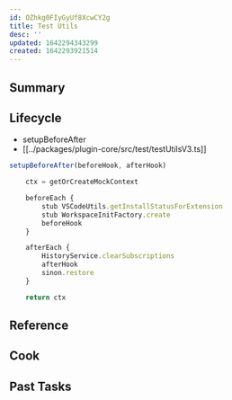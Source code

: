 ```yaml
---
id: OZhkg0FIyGyUf8XcwCY2g
title: Test Utils
desc: ''
updated: 1642294343299
created: 1642293921514
---
```


<!--
See [[Ref|dendron://dendron.docs/ref.module-schema#ref]]
-->

## Summary

<!-- 2-3 sentences describing what this module does-->

## Lifecycle

- setupBeforeAfter
- [[../packages/plugin-core/src/test/testUtilsV3.ts]]
```ts
setupBeforeAfter(beforeHook, afterHook)

    ctx = getOrCreateMockContext

    beforeEach { 
        stub VSCodeUtils.getInstallStatusForExtension
        stub WorkspaceInitFactory.create
        beforeHook
    }

    afterEach { 
        HistoryService.clearSubscriptions
        afterHook
        sinon.restore
    }

    return ctx
```

## Reference

<!-- Anything else that is useful to lookup -->

## Cook

<!-- How to do common operations with this code -->

## Past Tasks

<!-- Link to past pull requests and commits on this given module  -->
